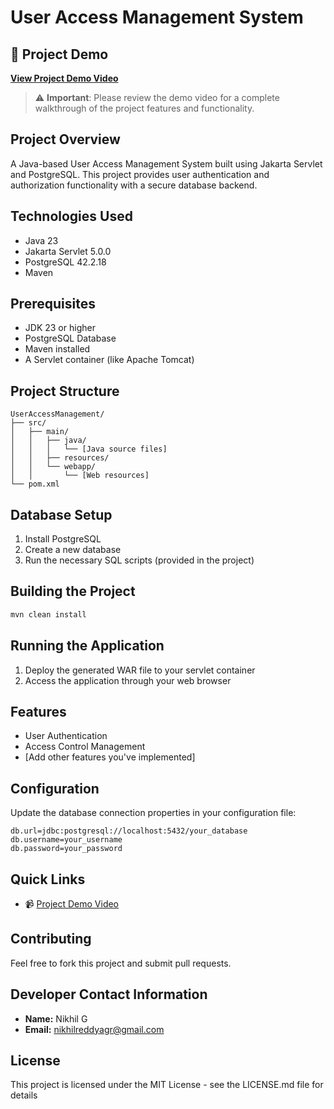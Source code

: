# User Access Management System

## 🎥 Project Demo
**[View Project Demo Video](https://drive.google.com/file/d/1r0LseGcTFgqfteqt5m9bcJzacuovqDu6/view?usp=sharing)**

> ⚠️ **Important**: Please review the demo video for a complete walkthrough of the project features and functionality.

## Project Overview
A Java-based User Access Management System built using Jakarta Servlet and PostgreSQL. This project provides user authentication and authorization functionality with a secure database backend.

## Technologies Used
- Java 23
- Jakarta Servlet 5.0.0
- PostgreSQL 42.2.18
- Maven

## Prerequisites
- JDK 23 or higher
- PostgreSQL Database
- Maven installed
- A Servlet container (like Apache Tomcat)

## Project Structure
```
UserAccessManagement/
├── src/
│   ├── main/
│   │   ├── java/
│   │   │   └── [Java source files]
│   │   ├── resources/
│   │   └── webapp/
│   │       └── [Web resources]
└── pom.xml
```

## Database Setup
1. Install PostgreSQL
2. Create a new database
3. Run the necessary SQL scripts (provided in the project)

## Building the Project
```bash
mvn clean install
```

## Running the Application
1. Deploy the generated WAR file to your servlet container
2. Access the application through your web browser

## Features
- User Authentication
- Access Control Management
- [Add other features you've implemented]

## Configuration
Update the database connection properties in your configuration file:
```properties
db.url=jdbc:postgresql://localhost:5432/your_database
db.username=your_username
db.password=your_password
```

## Quick Links
- 📹 [Project Demo Video](https://drive.google.com/file/d/1r0LseGcTFgqfteqt5m9bcJzacuovqDu6/view?usp=sharing)

## Contributing
Feel free to fork this project and submit pull requests.

## Developer Contact Information
- **Name:** Nikhil G
- **Email:** nikhilreddyagr@gmail.com

## License
This project is licensed under the MIT License - see the LICENSE.md file for details
